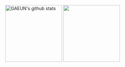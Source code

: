 <a href="https://github.com/eunii2"><img align="center" style="height:180px" src="https://github-readme-stats.vercel.app/api?username=eunii2&show_icons=true&include_all_commits=true&hide_border=true&bg_color=30,9abed9,e3ddee&title_color=fff&text_color=fff&icon_color=fff" alt="GAEUN's github stats" /></a>
<a href="https://github.com/eunii2"><img align="center" style="height:180px" src="https://github-readme-stats.vercel.app/api/top-langs/?username=eunii2&layout=compact&hide_border=true&bg_color=30,e3ddee,9abed9&title_color=fff&text_color=fff&icon_color=fff&hide=,javascript,scss,css,ejs,html" /></a> 

<!--
**eunii2/eunii2** is a ✨ _special_ ✨ repository because its `README.md` (this file) appears on your GitHub profile.

Here are some ideas to get you started:

- 🔭 I’m currently working on ...
- 🌱 I’m currently learning ...
- 👯 I’m looking to collaborate on ...
- 🤔 I’m looking for help with ...
- 💬 Ask me about ...
- 📫 How to reach me: ...
- 😄 Pronouns: ...
- ⚡ Fun fact: ...
-->
